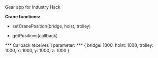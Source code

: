 Gear app for Industry Hack

**Crane functions:**
* setCranePosition(bridge, hoist, trolley)

* getPositions(callback)

*** Callback receives 1 parameter: ***
{
bridge: 1000,
hoist: 1000,
trolley: 1000,
x: 1000,
y: 1000,
z: 1000
}